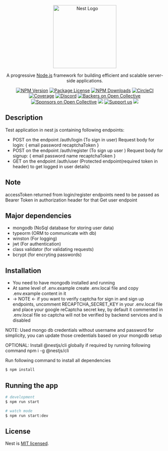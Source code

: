 <p align="center">
  <a href="http://nestjs.com/" target="blank"><img src="https://nestjs.com/img/logo-small.svg" width="200" alt="Nest Logo" /></a>
</p>

[circleci-image]: https://img.shields.io/circleci/build/github/nestjs/nest/master?token=abc123def456
[circleci-url]: https://circleci.com/gh/nestjs/nest

  <p align="center">A progressive <a href="http://nodejs.org" target="_blank">Node.js</a> framework for building efficient and scalable server-side applications.</p>
    <p align="center">
<a href="https://www.npmjs.com/~nestjscore" target="_blank"><img src="https://img.shields.io/npm/v/@nestjs/core.svg" alt="NPM Version" /></a>
<a href="https://www.npmjs.com/~nestjscore" target="_blank"><img src="https://img.shields.io/npm/l/@nestjs/core.svg" alt="Package License" /></a>
<a href="https://www.npmjs.com/~nestjscore" target="_blank"><img src="https://img.shields.io/npm/dm/@nestjs/common.svg" alt="NPM Downloads" /></a>
<a href="https://circleci.com/gh/nestjs/nest" target="_blank"><img src="https://img.shields.io/circleci/build/github/nestjs/nest/master" alt="CircleCI" /></a>
<a href="https://coveralls.io/github/nestjs/nest?branch=master" target="_blank"><img src="https://coveralls.io/repos/github/nestjs/nest/badge.svg?branch=master#9" alt="Coverage" /></a>
<a href="https://discord.gg/G7Qnnhy" target="_blank"><img src="https://img.shields.io/badge/discord-online-brightgreen.svg" alt="Discord"/></a>
<a href="https://opencollective.com/nest#backer" target="_blank"><img src="https://opencollective.com/nest/backers/badge.svg" alt="Backers on Open Collective" /></a>
<a href="https://opencollective.com/nest#sponsor" target="_blank"><img src="https://opencollective.com/nest/sponsors/badge.svg" alt="Sponsors on Open Collective" /></a>
  <a href="https://paypal.me/kamilmysliwiec" target="_blank"><img src="https://img.shields.io/badge/Donate-PayPal-ff3f59.svg"/></a>
    <a href="https://opencollective.com/nest#sponsor"  target="_blank"><img src="https://img.shields.io/badge/Support%20us-Open%20Collective-41B883.svg" alt="Support us"></a>
  <a href="https://twitter.com/nestframework" target="_blank"><img src="https://img.shields.io/twitter/follow/nestframework.svg?style=social&label=Follow"></a>
</p>
  <!--[![Backers on Open Collective](https://opencollective.com/nest/backers/badge.svg)](https://opencollective.com/nest#backer)
  [![Sponsors on Open Collective](https://opencollective.com/nest/sponsors/badge.svg)](https://opencollective.com/nest#sponsor)-->

## Description

Test application in nest js containing following endpoints:

- POST on the endpoint /auth/login (To sign in user) 
Request body for login:
{
    email
    password
    recaptchaToken
}
- POST on the endpoint /auth/register (To sign up user )
Request body for signup:
{
    email
    password
    name
    recaptchaToken
}
- GET on the endpoint /auth/user (Protected endpoint(required token in header) to get logged in user details)
## Note
 accessToken returned from login/register endpoints need to be passed as Bearer Token in authorization header for that Get user endpoint

## Major dependencies
- mongodb (NoSql database for storing user data)
- typeorm (ORM to communicate with db)
- winston (For logging)
- jwt (For authentication)
- class validator (for validating requests)
- bcrypt (for encryting passwords)

## Installation
- You need to have mongodb installed and running
- At same level of .env.example create .env.local file and copy .env.example content in it
- -> NOTE <- if you want to verify captcha for sign in and sign up endpoints, uncomment RECAPTCHA_SECRET_KEY in your .env.local file and place your google reCaptcha secret key, by default it commented in .env.local file so captcha will not be verified by backend services and is disabled

NOTE: Used mongo db credentials without username and password for simplicity, you can update those credentials based on your mongodb setup

OPTIONAL: Install @nestjs/cli globally if required by running following command npm i -g @nestjs/cli

Run following command to install all dependencies
```bash
$ npm install
```

## Running the app

```bash
# development
$ npm run start

# watch mode
$ npm run start:dev

```

## License

Nest is [MIT licensed](LICENSE).
